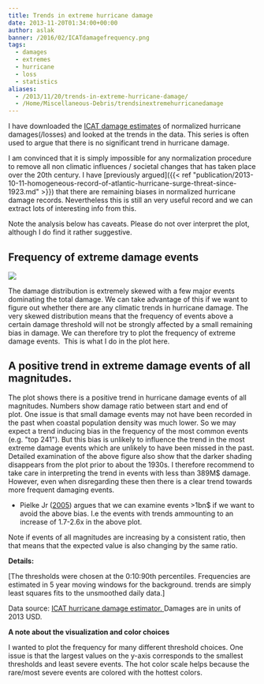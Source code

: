 ```yaml
---
title: Trends in extreme hurricane damage
date: 2013-11-20T01:34:00+00:00
author: aslak
banner: /2016/02/ICATdamagefrequency.png
tags:
  - damages
  - extremes
  - hurricane
  - loss
  - statistics
aliases:
  - /2013/11/20/trends-in-extreme-hurricane-damage/
  - /Home/Miscellaneous-Debris/trendsinextremehurricanedamage
---
```

I have downloaded the [ICAT damage estimates](http://www.icatdamageestimator.com/) of normalized hurricane damages(/losses) and looked at the trends in the data. This series is often used to argue that there is no significant trend in hurricane damage.

  <!--more-->
I am convinced that it is simply impossible for any normalization procedure to remove all non climatic influences / societal changes that has taken place over the 20th century. I have [previously argued]({{< ref "publication/2013-10-11-homogeneous-record-of-atlantic-hurricane-surge-threat-since-1923.md" >}}) that there are remaining biases in normalized hurricane damage records. Nevertheless this is still an very useful record and we can extract lots of interesting info from this.

Note the analysis below has caveats. Please do not over interpret the plot, although I do find it rather suggestive.

## Frequency of extreme damage events

![](/2016/02/ICATdamagefrequency.png)

The damage distribution is extremely skewed with a few major events dominating the total damage. We can take advantage of this if we want to figure out whether there are any climatic trends in hurricane damage. The very skewed distribution means that the frequency of events above a certain damage threshold will not be strongly affected by a small remaining bias in damage. We can therefore try to plot the frequency of extreme damage events.  This is what I do in the plot here.

## A positive trend in extreme damage events of all magnitudes.

The plot shows there is a positive trend in hurricane damage events of all magnitudes. Numbers show damage ratio between start and end of plot. One issue is that small damage events may not have been recorded in the past when coastal population density was much lower. So we may expect a trend inducing bias in the frequency of the most common events (e.g. "top 241"). But this bias is unlikely to influence the trend in the most extreme damage events which are unlikely to have been missed in the past. Detailed examination of the above figure also show that the darker shading disappears from the plot prior to about the 1930s. I therefore recommend to take care in interpreting the trend in events with less than 389M$ damage. However, even when disregarding these then there is a clear trend towards more frequent damaging events.

- Pielke Jr ([2005](http://www.nature.com/nature/journal/v438/n7071/abs/nature04426.html)) argues that we can examine events >1bn$ if we want to avoid the above bias. I.e the events with trends ammounting to an increase of 1.7-2.6x in the above plot.

Note if events of all magnitudes are increasing by a consistent ratio, then that means that the expected value is also changing by the same ratio.

**Details:**

[The thresholds were chosen at the 0:10:90th percentiles. Frequencies are estimated in 5 year moving windows for the background. trends are simply least squares fits to the unsmoothed daily data.]

Data source: [ICAT hurricane damage estimator. ](http://www.icatdamageestimator.com/)Damages are in units of 2013 USD.

**A note about the visualization and color choices**

I wanted to plot the frequency for many different threshold choices. One issue is that the largest values on the y-axis corresponds to the smallest thresholds and least severe events. The hot color scale helps because the rare/most severe events are colored with the hottest colors.
